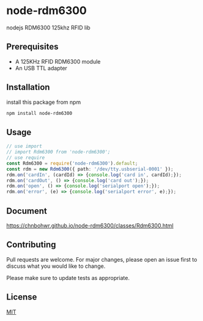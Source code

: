 # node-rdm6300
nodejs RDM6300 125khz RFID lib

## Prerequisites
 * A 125KHz RFID RDM6300 module
 * An USB TTL adapter

## Installation

install this package from npm

```bash
npm install node-rdm6300
```

## Usage

```ts
// use import
// import Rdm6300 from 'node-rdm6300';
// use require
const Rdm6300 = require('node-rdm6300').default;
const rdm = new Rdm6300({ path: '/dev/tty.usbserial-0001' });
rdm.on('cardIn', (cardId) => {console.log('card in', cardId);});
rdm.on('cardOut', () => {console.log('card out');});
rdm.on('open', () => {console.log('serialport open');});
rdm.on('error', (e) => {console.log('serialport error', e);});
```

## Document
https://chnbohwr.github.io/node-rdm6300/classes/Rdm6300.html

## Contributing
Pull requests are welcome. For major changes, please open an issue first to discuss what you would like to change.

Please make sure to update tests as appropriate.

## License
[MIT](https://choosealicense.com/licenses/mit/)